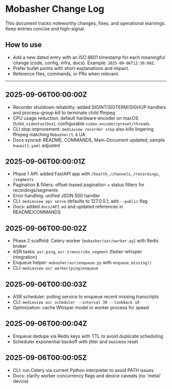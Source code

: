 # Mobasher Change Log

This document tracks noteworthy changes, fixes, and operational learnings. Keep entries concise and high-signal.

## How to use
- Add a new dated entry with an ISO 8601 timestamp for each meaningful change (code, config, infra, docs). Example: `2025-09-06T12:30:00Z`.
- Prefer bullet points with short explanations and impact.
- Reference files, commands, or PRs when relevant.

---

## 2025-09-06T00:00:00Z
- Recorder shutdown reliability: added SIGINT/SIGTERM/SIGHUP handlers and process-group kill to terminate child ffmpeg
- CPU usage reduction: default hardware encoder on macOS (`h264_videotoolbox`), configurable `video.encoder/preset/threads`
- CLI stop improvement: `mediaview recorder stop` also kills lingering ffmpeg matching `Mobasher/1.0` UA
- Docs synced: README, COMMANDS, Main-Document updated; sample `kuwait1.yaml` adjusted

## 2025-09-06T00:00:01Z
- Phase 1 API: added FastAPI app with `/health`, `/channels`, `/recordings`, `/segments`
- Pagination & filters: offset-based pagination + status filters for recordings/segments
- Error handling: unified JSON 500 handler
- CLI: `mediaview api serve` defaults to 127.0.0.1; add `--public` flag
- Docs: added `docs/API.md` and updated references in README/COMMANDS

## 2025-09-06T00:00:02Z
- Phase 2 scaffold: Celery worker (`mobasher/asr/worker.py`) with Redis broker
- ASR tasks: `asr.ping`, `asr.transcribe_segment` (faster-whisper integration)
- Enqueue helper: `mobasher/asr/enqueue.py` with `enqueue_missing()`
- CLI: `mediaview asr worker|ping|enqueue`
  
## 2025-09-06T00:00:03Z
- ASR scheduler: polling service to enqueue recent missing transcripts
- CLI: `mediaview asr scheduler --interval 30 --lookback 10`
- Optimization: cache Whisper model in worker process for speed

## 2025-09-06T00:00:04Z
- Enqueue dedupe via Redis keys with TTL to avoid duplicate scheduling
- Scheduler exponential backoff with jitter and success reset

## 2025-09-06T00:00:05Z
- CLI: run Celery via current Python interpreter to avoid PATH issues
- Docs: clarify worker concurrency flags and device caveats (no 'metal' device)
